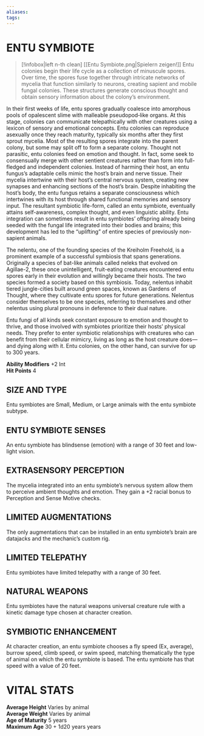 ```yaml
---
aliases: 
tags: 
---
```

# ENTU SYMBIOTE

> [!infobox|left n-th clean]
>  [[Entu Symbiote.png|Spielern zeigen!]]
> Entu colonies begin their life cycle as a collection of minuscule spores. Over time, the spores fuse together through intricate networks of mycelia that function similarly to neurons, creating sapient and mobile fungal colonies. These structures generate conscious thought and obtain sensory information about the colony’s environment.  
  
In their first weeks of life, entu spores gradually coalesce into amorphous pools of opalescent slime with malleable pseudopod‑like organs. At this stage, colonies can communicate telepathically with other creatures using a lexicon of sensory and emotional concepts. Entu colonies can reproduce asexually once they reach maturity, typically six months after they first sprout mycelia. Most of the resulting spores integrate into the parent colony, but some may split off to form a separate colony. Thought not parasitic, entu colonies feed on emotion and thought. In fact, some seek to consensually merge with other sentient creatures rather than form into full-fledged and independent colonies. Instead of harming their host, an entu fungus’s adaptable cells mimic the host’s brain and nerve tissue. Their mycelia intertwine with their host’s central nervous system, creating new synapses and enhancing sections of the host’s brain. Despite inhabiting the host’s body, the entu fungus retains a separate consciousness which intertwines with its host through shared functional memories and sensory input. The resultant symbiotic life-form, called an entu symbiote, eventually attains self-awareness, complex thought, and even linguistic ability. Entu integration can sometimes result in entu symbiotes’ offspring already being seeded with the fungal life integrated into their bodies and brains; this development has led to the “uplifting” of entire species of previously non-sapient animals.  
  
The nelentu, one of the founding species of the Kreiholm Freehold, is a prominent example of a successful symbiosis that spans generations. Originally a species of bat-like animals called neleks that evolved on Agillae-2, these once unintelligent, fruit-eating creatures encountered entu spores early in their evolution and willingly became their hosts. The two species formed a society based on this symbiosis. Today, nelentus inhabit tiered jungle-cities built around green spaces, known as Gardens of Thought, where they cultivate entu spores for future generations. Nelentus consider themselves to be one species, referring to themselves and other nelentus using plural pronouns in deference to their dual nature.  
  
Entu fungi of all kinds seek constant exposure to emotion and thought to thrive, and those involved with symbiotes prioritize their hosts’ physical needs. They prefer to enter symbiotic relationships with creatures who can benefit from their cellular mimicry, living as long as the host creature does—and dying along with it. Entu colonies, on the other hand, can survive for up to 300 years.  
  
**Ability Modifiers** +2 Int  
**Hit Points** 4

## SIZE AND TYPE

Entu symbiotes are Small, Medium, or Large animals with the entu symbiote subtype.   

## ENTU SYMBIOTE SENSES

An entu symbiote has blindsense (emotion) with a range of 30 feet and low-light vision.   

## EXTRASENSORY PERCEPTION

The mycelia integrated into an entu symbiote’s nervous system allow them to perceive ambient thoughts and emotion. They gain a +2 racial bonus to Perception and Sense Motive checks.   

## LIMITED AUGMENTATIONS

The only augmentations that can be installed in an entu symbiote’s brain are datajacks and the mechanic’s custom rig.   

## LIMITED TELEPATHY

Entu symbiotes have limited telepathy with a range of 30 feet.   

## NATURAL WEAPONS

Entu symbiotes have the natural weapons universal creature rule with a kinetic damage type chosen at character creation.   

## SYMBIOTIC ENHANCEMENT

At character creation, an entu symbiote chooses a fly speed (Ex, average), burrow speed, climb speed, or swim speed, matching thematically the type of animal on which the entu symbiote is based. The entu symbiote has that speed with a value of 20 feet. 

# VITAL STATS

**Average Height** Varies by animal  
**Average Weight** Varies by animal  
**Age of Maturity** 5 years  
**Maximum Age** 30 + 1d20 years years
